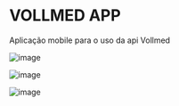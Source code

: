 # VOLLMED APP

Aplicação mobile para o uso da api Vollmed

![image](https://github.com/user-attachments/assets/b0adb833-7ded-464c-84b1-69decc37dd43)

![image](https://github.com/user-attachments/assets/0dbd639a-6785-4b4d-be0e-327cf7b9fb86)

![image](https://github.com/user-attachments/assets/a1f202e3-6764-4df7-8f5f-932834bb6963)
